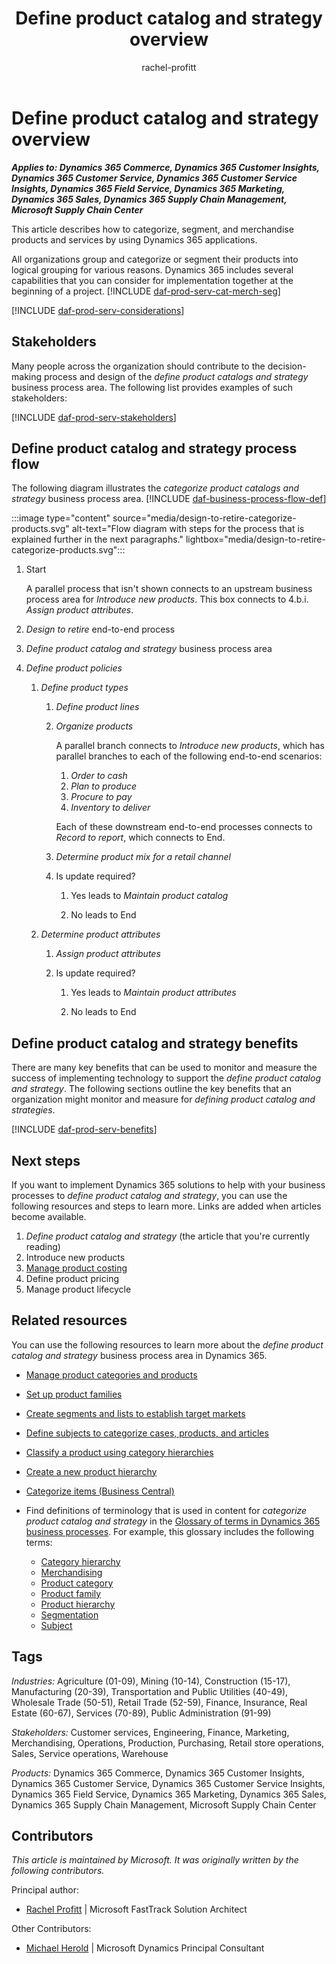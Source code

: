 ﻿---
title: Define product catalog and strategy overview
description: Learn how you can use Dynamics 365 products to support your organization's business processes to capture a strategy for the products that you want to sell.
ms.date: 11/24/2023
ms.topic: conceptual
author: rachel-profitt
ms.author: raprofit
---

# Define product catalog and strategy overview

***Applies to: Dynamics 365 Commerce, Dynamics 365 Customer Insights, Dynamics 365 Customer Service, Dynamics 365 Customer Service Insights, Dynamics 365 Field Service, Dynamics 365 Marketing, Dynamics 365 Sales, Dynamics 365 Supply Chain Management, Microsoft Supply Chain Center***

This article describes how to categorize, segment, and merchandise products and services by using Dynamics 365 applications.

All organizations group and categorize or segment their products into logical grouping for various reasons. Dynamics 365 includes several capabilities that you can consider for implementation together at the beginning of a project. [!INCLUDE [daf-prod-serv-cat-merch-seg](../includes/daf-prod-serv-cat-merch-seg.md)]

[!INCLUDE [daf-prod-serv-considerations](../includes/daf-prod-serv-considerations.md)]

## Stakeholders 

Many people across the organization should contribute to the decision-making process and design of the *define product catalogs and strategy* business process area. The following list provides examples of such stakeholders:

[!INCLUDE [daf-prod-serv-stakeholders](../includes/daf-prod-serv-stakeholders.md)]

## Define product catalog and strategy process flow 

The following diagram illustrates the *categorize product catalogs and strategy* business process area. [!INCLUDE [daf-business-process-flow-def](../includes/daf-business-process-flow-def.md)]

:::image type="content" source="media/design-to-retire-categorize-products.svg" alt-text="Flow diagram with steps for the process that is explained further in the next paragraphs." lightbox="media/design-to-retire-categorize-products.svg":::

1. Start

    A parallel process that isn't shown connects to an upstream business process area for *Introduce new products*. This box connects to 4.b.i. *Assign product attributes*.
2. *Design to retire* end-to-end process
3. *Define product catalog and strategy* business process area
4. *Define product policies*

    1. *Define product types*

        1. *Define product lines*

        2. *Organize products*

            A parallel branch connects to *Introduce new products*, which has parallel branches to each of the following end-to-end scenarios:

            1. *Order to cash*
            2. *Plan to produce*
            3. *Procure to pay*
            4. *Inventory to deliver*

            Each of these downstream end-to-end processes connects to *Record to report*, which connects to End.

        3. *Determine product mix for a retail channel*
        4. Is update required?

            1. Yes leads to *Maintain product catalog*

            2. No leads to End

    2. *Determine product attributes*

        1. *Assign product attributes*

        2. Is update required?

            1. Yes leads to *Maintain product attributes*

            2. No leads to End

## Define product catalog and strategy benefits

There are many key benefits that can be used to monitor and measure the success of implementing technology to support the *define product catalog and strategy*. The following sections outline the key benefits that an organization might monitor and measure for *defining product catalog and strategies*.

[!INCLUDE [daf-prod-serv-benefits](../includes/daf-prod-serv-benefits.md)]

## Next steps

If you want to implement Dynamics 365 solutions to help with your business processes to *define product catalog and strategy*, you can use the following resources and steps to learn more. Links are added when articles become available.

1. *Define product catalog and strategy* (the article that you're currently reading)
2. Introduce new products
3. [Manage product costing](design-to-retire-define-product-costing-overview.md)  
4. Define product pricing
5. Manage product lifecycle

## Related resources

You can use the following resources to learn more about the *define product catalog and strategy* business process area in Dynamics 365.

- [Manage product categories and products](/dynamics365/commerce/category-management-product-creation)
- [Set up product families](/dynamics365/sales/create-product-family)
- [Create segments and lists to establish target markets](/dynamics365/marketing/segmentation-lists-subscriptions)
- [Define subjects to categorize cases, products, and articles](/power-platform/admin/define-subjects-categorize-cases-products-articles)
- [Classify a product using category hierarchies](/dynamics365/supply-chain/pim/tasks/classify-product-category-hierarchies)
- [Create a new product hierarchy](/dynamics365/commerce/create-product-hierarchy)
- [Categorize items (Business Central)](/dynamics365/business-central/inventory-how-categorize-items)  
- Find definitions of terminology that is used in content for *categorize product catalog and strategy* in the [Glossary of terms in Dynamics 365 business processes](glossary.md). For example, this glossary includes the following terms:

    - [Category hierarchy](glossary.md#category-hierarchy)
    - [Merchandising](glossary.md#merchandising)
    - [Product category](glossary.md#product-category)
    - [Product family](glossary.md#product-family)
    - [Product hierarchy](glossary.md#product-hierarchy)
    - [Segmentation](glossary.md#segmentation)
    - [Subject](glossary.md#subject)

## Tags

*Industries:* Agriculture (01-09), Mining (10-14), Construction (15-17), Manufacturing (20-39), Transportation and Public Utilities (40-49), Wholesale Trade (50-51), Retail Trade (52-59), Finance, Insurance, Real Estate (60-67), Services (70-89), Public Administration (91-99)

*Stakeholders:* Customer services, Engineering, Finance, Marketing, Merchandising, Operations, Production, Purchasing, Retail store operations, Sales, Service operations, Warehouse

*Products:* Dynamics 365 Commerce, Dynamics 365 Customer Insights, Dynamics 365 Customer Service, Dynamics 365 Customer Service Insights, Dynamics 365 Field Service, Dynamics 365 Marketing, Dynamics 365 Sales, Dynamics 365 Supply Chain Management, Microsoft Supply Chain Center

## Contributors

*This article is maintained by Microsoft. It was originally written by the following contributors.*

Principal author:

- [Rachel Profitt](https://linkedin.com/in/rachelprofitt) \| Microsoft FastTrack Solution Architect

Other Contributors:

- [Michael Herold](https://linkedin.com/in/maherold) \| Microsoft Dynamics Principal Consultant

